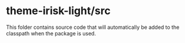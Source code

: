 # theme-irisk-light/src

This folder contains source code that will automatically be added to the classpath when
the package is used.
